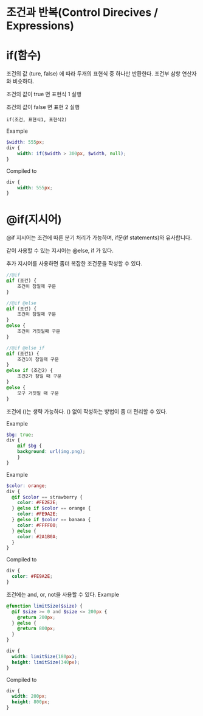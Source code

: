 # 조건과 반복(Control Direcives / Expressions)

# if(함수)
조건의 값 (ture, false) 에 따라 두개의 표현식 중 하나만 반환한다.
조건부 삼항 연산자와 비슷하다.

조건의 값이 true 면 표현식 1 실행

조건의 값이 false 면 표현 2 실행

```
if(조건, 표현식1, 표현식2)
```
Example
```scss
$width: 555px;
div {
    width: if($width > 300px, $width, null);
}
```
Compiled to
```css
div {
    width: 555px;
}
```

# @if(지시어)

@if 지시어는 조건에 따른 분기 처리가 가능하며, if문(if statements)와 유사합니다.

같이 사용할 수 있는 지시어는 @else, if 가 있다.

추가 지시어를 사용하면 좀더 복잡한 조건문을 작성할 수 있다.
```scss
//@if
@if (조건) {
    조건이 참일때 구문
}

//@if @else
@if (조건) {
    조건이 참일때 구문
}
@else {
    조건이 거짓일때 구문
}

//@if @else if
@if (조건1) {
    조건1이 참일때 구문
}
@else if (조건2) {
    조건2가 참일 때 구문
}
@else {
    모구 거짓일 때 구문
}
```
조건에 ()는 생략 가능하다. () 없이 작성하는 방법이 좀 더 편리할 수 있다.

Example
```scss
$bg: true;
div {
    @if $bg {
    background: url(img.png);
    }
}
```
Example
```scss
$color: orange;
div {
  @if $color == strawberry {
    color: #FE2E2E;
  } @else if $color == orange {
    color: #FE9A2E;
  } @else if $color == banana {
    color: #FFFF00;
  } @else {
    color: #2A1B0A;
  }
}
```
Compiled to
```css
div {
  color: #FE9A2E;
}
```
조건에는 and, or, not을 사용할 수 있다.
Example
```scss
@function limitSize($size) {
  @if $size >= 0 and $size <= 200px {
    @return 200px;
  } @else {
    @return 800px;
  }
}

div {
  width: limitSize(180px);
  height: limitSize(340px);
}
```
Compiled to
```css
div {
  width: 200px;
  height: 800px;
}
```
